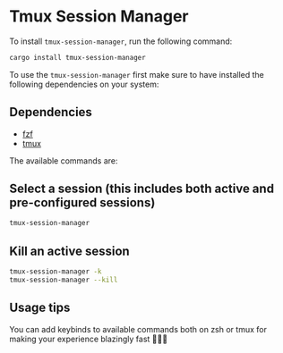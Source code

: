 # Tmux Session Manager

To install `tmux-session-manager`, run the following command:

```bash
cargo install tmux-session-manager
```

To use the `tmux-session-manager` first make sure to have installed the following dependencies on your system:

## Dependencies
- [fzf](https://github.com/junegunn/fzf)
- [tmux](https://github.com/tmux/tmux)

The available commands are:

## Select a session (this includes both active and pre-configured sessions)

```bash
tmux-session-manager
```

## Kill an active session

```bash
tmux-session-manager -k
tmux-session-manager --kill
```

## Usage tips
You can add keybinds to available commands both on zsh or tmux for making your experience blazingly fast 🚀🤘🏽
